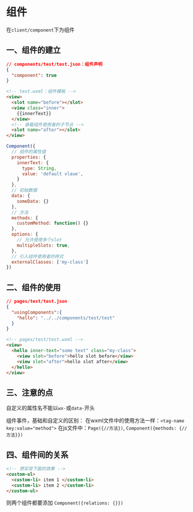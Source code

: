 <!-- 2018/4/20 -->

# 组件

在`client/component`下为组件

## 一、组件的建立

```json
// components/test/test.json：组件声明
{
  "component": true
}
```

```html
<!-- test.wxml：组件模板 -->
<view>
  <slot name="before"></slot> 
  <view class="inner">
    {{innerText}}
  </view>
  <!-- 承载组件使用者的子节点 -->
  <slot name="after"></slot> 
</view>
```

```js
Component({
  // 组件的属性值
  properties: {
    innerText: {
      type: String,
      value: 'default vlaue',
    }
  },
  // 初始数据
  data: {
    someData: {}
  },
  // 方法
  methods: {
    customMethod: function() {}
  },
  options: {
    // 允许使用多个slot
    multipleSlots: true,
  },
  // 引入组件使用者的样式
  externalClasses: ['my-class']
})
```

## 二、组件的使用

```json
// pages/test/test.json
{
  "usingComponents":{
    "hello": "../../components/test/test"
  }
}
```

```html
<!-- pages/test/test.wxml -->
<view>
  <hello inner-text="some text" class="my-class">
    <view slot="before">hello slot before</view>
    <view slot="after">hello slot after</view>
  </hello>
</view>
```

## 三、注意的点

自定义的属性名不能以`wx-`或`data-`开头

组件事件，基础和自定义的区别：
在wxml文件中的使用方法一样：`<tag-name key:value="method">`
在js文件中：`Page({//方法})`, `Component({methods: {// 方法}})`

## 四、组件间的关系

```html
<!-- 想实现下面的效果 -->
<custom-ul>
  <custom-li> item 1 </custom-li>
  <custom-li> item 2 </custom-li>
</custom-ul>
```

则两个组件都要添加 `Component({relations: {}})`
